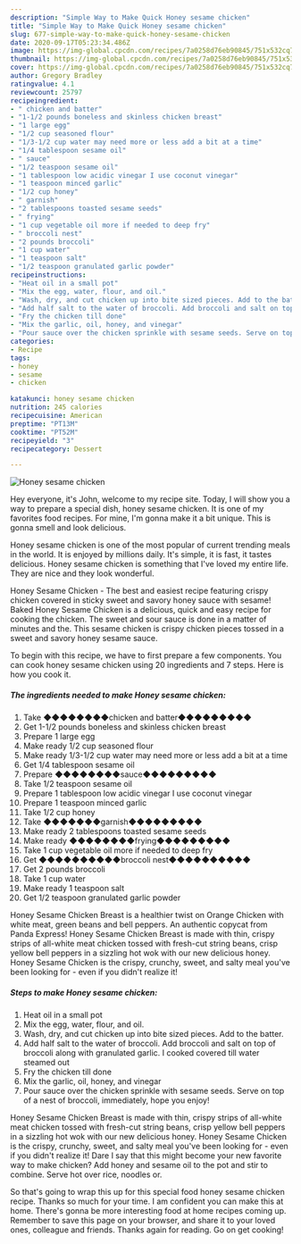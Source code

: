 ```yaml
---
description: "Simple Way to Make Quick Honey sesame chicken"
title: "Simple Way to Make Quick Honey sesame chicken"
slug: 677-simple-way-to-make-quick-honey-sesame-chicken
date: 2020-09-17T05:23:34.486Z
image: https://img-global.cpcdn.com/recipes/7a0258d76eb90845/751x532cq70/honey-sesame-chicken-recipe-main-photo.jpg
thumbnail: https://img-global.cpcdn.com/recipes/7a0258d76eb90845/751x532cq70/honey-sesame-chicken-recipe-main-photo.jpg
cover: https://img-global.cpcdn.com/recipes/7a0258d76eb90845/751x532cq70/honey-sesame-chicken-recipe-main-photo.jpg
author: Gregory Bradley
ratingvalue: 4.1
reviewcount: 25797
recipeingredient:
- " chicken and batter"
- "1-1/2 pounds boneless and skinless chicken breast"
- "1 large egg"
- "1/2 cup seasoned flour"
- "1/3-1/2 cup water may need more or less add a bit at a time"
- "1/4 tablespoon sesame oil"
- " sauce"
- "1/2 teaspoon sesame oil"
- "1 tablespoon low acidic vinegar I use coconut vinegar"
- "1 teaspoon minced garlic"
- "1/2 cup honey"
- " garnish"
- "2 tablespoons toasted sesame seeds"
- " frying"
- "1 cup vegetable oil more if needed to deep fry"
- " broccoli nest"
- "2 pounds broccoli"
- "1 cup water"
- "1 teaspoon salt"
- "1/2 teaspoon granulated garlic powder"
recipeinstructions:
- "Heat oil in a small pot"
- "Mix the egg, water, flour, and oil."
- "Wash, dry, and cut chicken up into bite sized pieces. Add to the batter."
- "Add half salt to the water of broccoli. Add broccoli and salt on top of broccoli along with granulated garlic. I cooked covered till water steamed out"
- "Fry the chicken till done"
- "Mix the garlic, oil, honey, and vinegar"
- "Pour sauce over the chicken sprinkle with sesame seeds. Serve on top of a nest of broccoli, immediately, hope you enjoy!"
categories:
- Recipe
tags:
- honey
- sesame
- chicken

katakunci: honey sesame chicken 
nutrition: 245 calories
recipecuisine: American
preptime: "PT13M"
cooktime: "PT52M"
recipeyield: "3"
recipecategory: Dessert

---
```



![Honey sesame chicken](https://img-global.cpcdn.com/recipes/7a0258d76eb90845/751x532cq70/honey-sesame-chicken-recipe-main-photo.jpg)

Hey everyone, it's John, welcome to my recipe site. Today, I will show you a way to prepare a special dish, honey sesame chicken. It is one of my favorites food recipes. For mine, I'm gonna make it a bit unique. This is gonna smell and look delicious.

Honey sesame chicken is one of the most popular of current trending meals in the world. It is enjoyed by millions daily. It's simple, it is fast, it tastes delicious. Honey sesame chicken is something that I've loved my entire life. They are nice and they look wonderful.

Honey Sesame Chicken - The best and easiest recipe featuring crispy chicken covered in sticky sweet and savory honey sauce with sesame! Baked Honey Sesame Chicken is a delicious, quick and easy recipe for cooking the chicken. The sweet and sour sauce is done in a matter of minutes and the. This sesame chicken is crispy chicken pieces tossed in a sweet and savory honey sesame sauce.


To begin with this recipe, we have to first prepare a few components. You can cook honey sesame chicken using 20 ingredients and 7 steps. Here is how you cook it.

<!--inarticleads1-->

##### The ingredients needed to make Honey sesame chicken:

1. Take  ◆◆◆◆◆◆◆◆chicken and batter◆◆◆◆◆◆◆◆◆
1. Get 1-1/2 pounds boneless and skinless chicken breast
1. Prepare 1 large egg
1. Make ready 1/2 cup seasoned flour
1. Make ready 1/3-1/2 cup water may need more or less add a bit at a time
1. Get 1/4 tablespoon sesame oil
1. Prepare  ◆◆◆◆◆◆◆◆sauce◆◆◆◆◆◆◆◆◆
1. Take 1/2 teaspoon sesame oil
1. Prepare 1 tablespoon low acidic vinegar I use coconut vinegar
1. Prepare 1 teaspoon minced garlic
1. Take 1/2 cup honey
1. Take  ◆◆◆◆◆◆◆garnish◆◆◆◆◆◆◆◆◆
1. Make ready 2 tablespoons toasted sesame seeds
1. Make ready  ◆◆◆◆◆◆◆◆frying◆◆◆◆◆◆◆◆◆
1. Take 1 cup vegetable oil more if needed to deep fry
1. Get  ◆◆◆◆◆◆◆◆◆◆broccoli nest◆◆◆◆◆◆◆◆◆◆
1. Get 2 pounds broccoli
1. Take 1 cup water
1. Make ready 1 teaspoon salt
1. Get 1/2 teaspoon granulated garlic powder


Honey Sesame Chicken Breast is a healthier twist on Orange Chicken with white meat, green beans and bell peppers. An authentic copycat from Panda Express! Honey Sesame Chicken Breast is made with thin, crispy strips of all-white meat chicken tossed with fresh-cut string beans, crisp yellow bell peppers in a sizzling hot wok with our new delicious honey. Honey Sesame Chicken is the crispy, crunchy, sweet, and salty meal you&#39;ve been looking for - even if you didn&#39;t realize it! 

<!--inarticleads2-->

##### Steps to make Honey sesame chicken:

1. Heat oil in a small pot
1. Mix the egg, water, flour, and oil.
1. Wash, dry, and cut chicken up into bite sized pieces. Add to the batter.
1. Add half salt to the water of broccoli. Add broccoli and salt on top of broccoli along with granulated garlic. I cooked covered till water steamed out
1. Fry the chicken till done
1. Mix the garlic, oil, honey, and vinegar
1. Pour sauce over the chicken sprinkle with sesame seeds. Serve on top of a nest of broccoli, immediately, hope you enjoy!


Honey Sesame Chicken Breast is made with thin, crispy strips of all-white meat chicken tossed with fresh-cut string beans, crisp yellow bell peppers in a sizzling hot wok with our new delicious honey. Honey Sesame Chicken is the crispy, crunchy, sweet, and salty meal you&#39;ve been looking for - even if you didn&#39;t realize it! Dare I say that this might become your new favorite way to make chicken? Add honey and sesame oil to the pot and stir to combine. Serve hot over rice, noodles or. 

So that's going to wrap this up for this special food honey sesame chicken recipe. Thanks so much for your time. I am confident you can make this at home. There's gonna be more interesting food at home recipes coming up. Remember to save this page on your browser, and share it to your loved ones, colleague and friends. Thanks again for reading. Go on get cooking!
